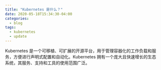 ```yaml
---
title: "Kubernetes 是什么？"
date: 2020-05-18T15:34:30-04:00
categories:
  - blog
tags:
  - kubernetes
  - update
---
```


Kubernetes 是一个可移植、可扩展的开源平台，用于管理容器化的工作负载和服务，方便进行声明式配置和自动化。Kubernetes 拥有一个庞大且快速增长的生态系统，其服务、支持和工具的使用范围广泛。
